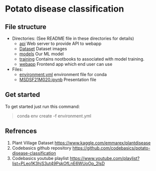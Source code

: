 # Potato disease classification

## File structure
 - Directories: (See README file in these directories for details)
   - [api](api/) Web server to provide API to webapp
   - [Dataset](dataset/) Dataset images 
   - [models](model/) Our ML model
   - [training](training/) Contains nootbooks to associated with model training.
   - [webapp](webapp/) Frontend app which end user can use
 - Files:
   - [environment.yml](environment.yml) environment file for conda
   - [MSDSF21M020.ipynb](MSDSF21M020.ipynb) Presentation file


## Get started
To get started just run this command:
> conda env create -f environment.yml


## Refrences
1. Plant Village Dataset https://www.kaggle.com/emmarex/plantdisease
2. Codebasics github repository https://github.com/codebasics/potato-disease-classification
3. Codebasics youtube playlist https://www.youtube.com/playlist?list=PLeo1K3hjS3ut49PskOfLnE6WUoOp_2lsD
